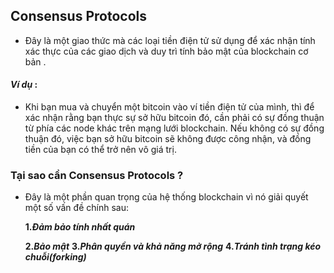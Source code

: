 ## Consensus Protocols

- Đây là một giao thức mà các loại tiền điện tử sử dụng để xác nhận tính xác thực của các giao dịch và duy trì tính bảo mật của blockchain cơ bản .

#### _Ví dụ_ :

- Khi bạn mua và chuyển một bitcoin vào ví tiền điện tử của mình, thì để xác nhận rằng bạn thực sự sở hữu bitcoin đó, cần phải có sự đồng thuận từ phía các node khác trên mạng lưới blockchain. Nếu không có sự đồng thuận đó, việc bạn sở hữu bitcoin sẽ không được công nhận, và đồng tiền của bạn có thể trở nên vô giá trị.

### Tại sao cần Consensus Protocols ?

- Đây là một phần quan trọng của hệ thống blockchain vì nó giải quyết một số vấn đề chính sau:

  **1._Đảm bảo tính nhất quán_**
    
  **2._Bảo mật_**
  **3._Phân quyền và khả năng mở rộng_**
  **4._Tránh tình trạng kéo chuỗi(forking)_**
